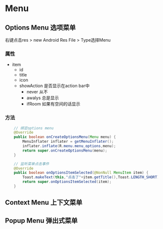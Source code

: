 # Menu

## Options Menu 选项菜单

右键点击res > new Android Res File > Type选择Menu

### 属性
- item
    - id
    - title
    - icon
    - showAction    是否显示在action bar中
        - never     从不
        - awalys    总是显示
        - ifRoom    如果有空间的话显示


### 方法

```java
    // 绑定options menu
    @Override
    public boolean onCreateOptionsMenu(Menu menu) {
        MenuInflater inflater = getMenuInflater();
        inflater.inflate(R.menu.menu_options,menu);
        return super.onCreateOptionsMenu(menu);
    }
```

```java
    // 监听菜单点击事件
    @Override
    public boolean onOptionsItemSelected(@NonNull MenuItem item) {
        Toast.makeText(this,"点击了"+item.getTitle(),Toast.LENGTH_SHORT).show();
        return super.onOptionsItemSelected(item);
    }
```

## Context Menu 上下文菜单


## Popup Menu 弹出式菜单